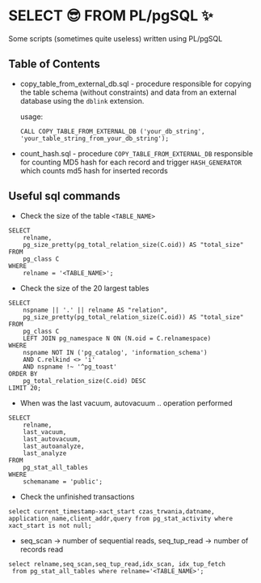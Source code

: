 # SELECT :sunglasses: FROM PL/pgSQL     :sparkles:

Some scripts (sometimes quite useless) written using PL/pgSQL

## Table of Contents

* copy_table_from_external_db.sql - procedure responsible for copying the table schema (without constraints) and data from an external database using the `dblink` extension.

    usage:
    ```
    CALL COPY_TABLE_FROM_EXTERNAL_DB ('your_db_string', 'your_table_string_from_your_db_string'); 
    ```

* count_hash.sql - procedure `COPY_TABLE_FROM_EXTERNAL_DB` responsible for counting MD5 hash for each record and trigger `HASH_GENERATOR` which counts md5 hash for inserted records

## Useful sql commands

* Check the size of the table `<TABLE_NAME>`
```
SELECT
    relname,
    pg_size_pretty(pg_total_relation_size(C.oid)) AS "total_size"
FROM
    pg_class C
WHERE
    relname = '<TABLE_NAME>';
```

* Check the size of the 20 largest tables
```
SELECT
    nspname || '.' || relname AS "relation",
    pg_size_pretty(pg_total_relation_size(C.oid)) AS "total_size"
FROM
    pg_class C
    LEFT JOIN pg_namespace N ON (N.oid = C.relnamespace)
WHERE
    nspname NOT IN ('pg_catalog', 'information_schema')
    AND C.relkind <> 'i'
    AND nspname !~ '^pg_toast'
ORDER BY
    pg_total_relation_size(C.oid) DESC
LIMIT 20;
```

* When was the last vacuum, autovacuum .. operation performed
```
SELECT
    relname,
    last_vacuum,
    last_autovacuum,
    last_autoanalyze,
    last_analyze
FROM
    pg_stat_all_tables
WHERE
    schemaname = 'public';
```

* Check the unfinished transactions
```
select current_timestamp-xact_start czas_trwania,datname,
application_name,client_addr,query from pg_stat_activity where xact_start is not null;
```

* seq_scan -> number of sequential reads, seq_tup_read -> number of records read
```
select relname,seq_scan,seq_tup_read,idx_scan, idx_tup_fetch
 from pg_stat_all_tables where relname='<TABLE_NAME>';
```

